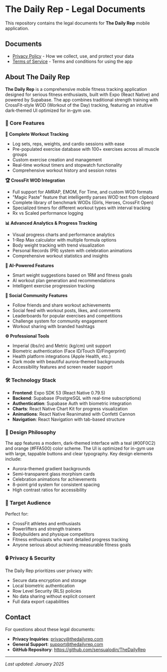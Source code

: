 # The Daily Rep - Legal Documents

This repository contains the legal documents for **The Daily Rep** mobile application.

## Documents

- [Privacy Policy](PRIVACY_POLICY.md) - How we collect, use, and protect your data
- [Terms of Service](TERMS_OF_SERVICE.md) - Terms and conditions for using the app

## About The Daily Rep

**The Daily Rep** is a comprehensive mobile fitness tracking application designed for serious fitness enthusiasts, built with Expo (React Native) and powered by Supabase. The app combines traditional strength training with CrossFit-style WOD (Workout of the Day) tracking, featuring an intuitive dark-themed UI optimized for in-gym use.

### 🎯 Core Features

**💪 Complete Workout Tracking**
- Log sets, reps, weights, and cardio sessions with ease
- Pre-populated exercise database with 100+ exercises across all muscle groups
- Custom exercise creation and management
- Real-time workout timers and stopwatch functionality
- Comprehensive workout history and session notes

**🏆 CrossFit WOD Integration**
- Full support for AMRAP, EMOM, For Time, and custom WOD formats
- "Magic Paste" feature that intelligently parses WOD text from clipboard
- Complete library of benchmark WODs (Girls, Heroes, CrossFit Open)
- Specialized timers for different workout types with interval tracking
- Rx vs Scaled performance logging

**📊 Advanced Analytics & Progress Tracking**
- Visual progress charts and performance analytics
- 1-Rep Max calculator with multiple formula options
- Body weight tracking with trend visualization
- Personal Records (PR) system with celebration animations
- Comprehensive workout statistics and insights

**🤖 AI-Powered Features**
- Smart weight suggestions based on 1RM and fitness goals
- AI workout plan generation and recommendations
- Intelligent exercise progression tracking

**👥 Social Community Features**
- Follow friends and share workout achievements
- Social feed with workout posts, likes, and comments
- Leaderboards for popular exercises and competitions
- Challenge system for community engagement
- Workout sharing with branded hashtags

**⚙️ Professional Tools**
- Imperial (lbs/in) and Metric (kg/cm) unit support
- Biometric authentication (Face ID/Touch ID/Fingerprint)
- Health platform integrations (Apple Health, etc.)
- Dark mode with beautiful aurora-themed backgrounds
- Accessibility features and screen reader support

### 🛠 Technology Stack

- **Frontend**: Expo SDK 53 (React Native 0.79.5)
- **Backend**: Supabase (PostgreSQL with real-time subscriptions)
- **Authentication**: Supabase Auth with biometric integration
- **Charts**: React Native Chart Kit for progress visualization
- **Animations**: React Native Reanimated with Confetti Cannon
- **Navigation**: React Navigation with tab-based structure

### 🎨 Design Philosophy

The app features a modern, dark-themed interface with a teal (#00F0C2) and orange (#FFA500) color scheme. The UI is optimized for in-gym use with large, tappable buttons and clear typography. Key design elements include:

- Aurora-themed gradient backgrounds
- Semi-transparent glass morphism cards
- Celebration animations for achievements
- 8-point grid system for consistent spacing
- High contrast ratios for accessibility

### 📱 Target Audience

Perfect for:
- CrossFit athletes and enthusiasts
- Powerlifters and strength trainers
- Bodybuilders and physique competitors
- Fitness enthusiasts who want detailed progress tracking
- Anyone serious about achieving measurable fitness goals

### 🔒 Privacy & Security

The Daily Rep prioritizes user privacy with:
- Secure data encryption and storage
- Local biometric authentication
- Row Level Security (RLS) policies
- No data sharing without explicit consent
- Full data export capabilities

## Contact

For questions about these legal documents:
- **Privacy Inquiries**: privacy@thedailyrep.com
- **General Support**: support@thedailyrep.com
- **GitHub Repository**: https://github.com/sensualodin/TheDailyRep

---

*Last updated: January 2025* 